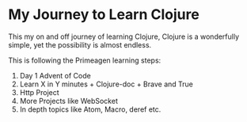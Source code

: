 # My Journey to Learn Clojure

This my on and off journey of learning Clojure,
Clojure is a wonderfully simple, yet the possibility is almost endless.

This is following the Primeagen learning steps:

1. Day 1 Advent of Code
2. Learn X in Y minutes + Clojure-doc + Brave and True
3. Http Project
4. More Projects like WebSocket
5. In depth topics like Atom, Macro, deref etc.
